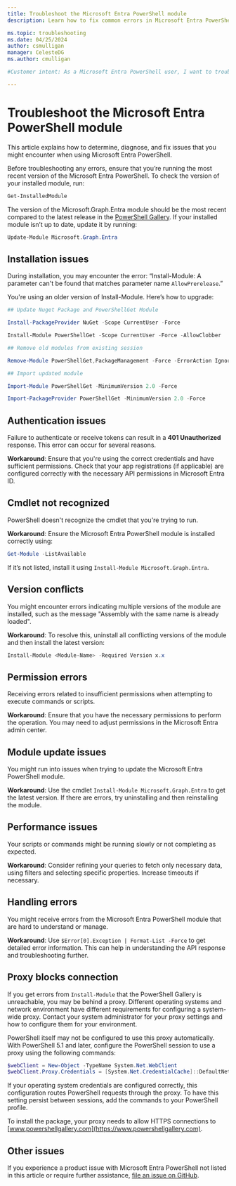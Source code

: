```yaml
---
title: Troubleshoot the Microsoft Entra PowerShell module
description: Learn how to fix common errors in Microsoft Entra PowerShell.

ms.topic: troubleshooting
ms.date: 04/25/2024
author: csmulligan
manager: CelesteDG
ms.author: cmulligan

#Customer intent: As a Microsoft Entra PowerShell user, I want to troubleshoot and fix common errors, so that I can ensure the smooth operation of my scripts and commands.

---
```

# Troubleshoot the Microsoft Entra PowerShell module

This article explains how to determine, diagnose, and fix issues that you might encounter when using Microsoft Entra PowerShell.

Before troubleshooting any errors, ensure that you’re running the most recent version of the Microsoft Entra PowerShell. To check the version of your installed module, run:

```powershell
Get-InstalledModule
```

The version of the Microsoft.Graph.Entra module should be the most recent compared to the latest release in the [PowerShell Gallery](https://www.powershellgallery.com). If your installed module isn’t up to date, update it by running:

```powershell
Update-Module Microsoft.Graph.Entra
```

## Installation issues

During installation, you may encounter the error: “Install-Module: A parameter can't be found that matches parameter name `AllowPrerelease`.”

You're using an older version of Install-Module. Here’s how to upgrade:

```powershell
## Update Nuget Package and PowerShellGet Module 

Install-PackageProvider NuGet -Scope CurrentUser -Force 

Install-Module PowerShellGet -Scope CurrentUser -Force -AllowClobber 

## Remove old modules from existing session 

Remove-Module PowerShellGet,PackageManagement -Force -ErrorAction Ignore 

## Import updated module 

Import-Module PowerShellGet -MinimumVersion 2.0 -Force 

Import-PackageProvider PowerShellGet -MinimumVersion 2.0 -Force 
```

## Authentication issues

Failure to authenticate or receive tokens can result in a **401 Unauthorized** response. This error can occur for several reasons. 

**Workaround**: Ensure that you're using the correct credentials and have sufficient permissions. Check that your app registrations (if applicable) are configured correctly with the necessary API permissions in Microsoft Entra ID.

## Cmdlet not recognized

PowerShell doesn't recognize the cmdlet that you're trying to run.

**Workaround**:  Ensure the Microsoft Entra PowerShell module is installed correctly using:

```powershell
Get-Module -ListAvailable
```

If it’s not listed, install it using `Install-Module Microsoft.Graph.Entra`.

## Version conflicts

You might encounter errors indicating multiple versions of the module are installed, such as the message "Assembly with the same name is already loaded".

**Workaround**: To resolve this, uninstall all conflicting versions of the module and then install the latest version:

```powershell
Install-Module <Module-Name> -Required Version x.x
```

## Permission errors

Receiving errors related to insufficient permissions when attempting to execute commands or scripts.

**Workaround**: Ensure that you have the necessary permissions to perform the operation. You may need to adjust permissions in the Microsoft Entra admin center. <!-- Check this statement: You can also use `New-EntraServicePrincipalAppRoleAssignment` to assign app roles. -->

## Module update issues

You might run into issues when trying to update the Microsoft Entra PowerShell module.

**Workaround**: Use the cmdlet `Install-Module Microsoft.Graph.Entra` to get the latest version. If there are errors, try uninstalling and then reinstalling the module.

## Performance issues

Your scripts or commands might be running slowly or not completing as expected.

**Workaround**: Consider refining your queries to fetch only necessary data, using filters and selecting specific properties. Increase timeouts if necessary.

## Handling errors

You might receive errors from the Microsoft Entra PowerShell module that are hard to understand or manage.

**Workaround**: Use `$Error[0].Exception | Format-List -Force` to get detailed error information. This can help in understanding the API response and troubleshooting further. <!--Is this script correct?-->

## Proxy blocks connection

If you get errors from `Install-Module` that the PowerShell Gallery is unreachable, you may be behind a proxy. Different operating systems and network environment have different requirements for configuring a system-wide proxy. Contact your system administrator for your proxy settings and how to configure them for your environment.

PowerShell itself may not be configured to use this proxy automatically. With PowerShell 5.1 and later, configure the PowerShell session to use a proxy using the following commands:

```powershell
$webClient = New-Object -TypeName System.Net.WebClient
$webClient.Proxy.Credentials = [System.Net.CredentialCache]::DefaultNetworkCredentials
```

If your operating system credentials are configured correctly, this configuration routes PowerShell
requests through the proxy. To have this setting persist between sessions, add the commands to your
PowerShell profile.

To install the package, your proxy needs to allow HTTPS connections to [www.powershellgallery.com](https://www.powershellgallery.com).

## Other issues

If you experience a product issue with Microsoft Entra PowerShell not listed in this article or require
further assistance, [file an issue on GitHub](https://github.com/microsoftgraph/entra-powershell/issues).

